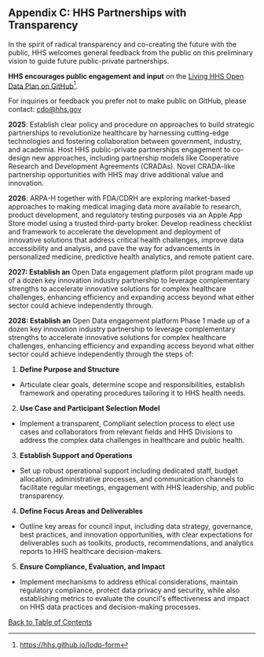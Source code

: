 ## Appendix C: HHS Partnerships with Transparency

In the spirit of radical transparency and co-creating the future with the public, HHS welcomes general feedback from the public on this preliminary vision to guide future public-private partnerships.  

**HHS encourages public engagement and input** on the [Living HHS Open Data Plan on GitHub](https://hhs.github.io/lodp-form)[^86].  

[^86]: <https://hhs.github.io/lodp-form>

For inquiries or feedback you prefer not to make public on GitHub, please contact: [cdo@hhs.gov](mailto:cdo@hhs.gov)  

**2025**: Establish clear policy and procedure on approaches to build strategic partnerships to revolutionize healthcare by harnessing cutting-edge technologies and fostering collaboration between government, industry, and academia. Host HHS public-private partnerships engagement to co-design new approaches, including partnership models like Cooperative Research and Development Agreements (CRADAs). Novel CRADA-like partnership opportunities with HHS may drive additional value and innovation.  

**2026**: ARPA-H together with FDA/CDRH are exploring market-based approaches to making medical imaging data more available to research, product development, and regulatory testing purposes via an Apple App Store model using a trusted third-party broker. Develop readiness checklist and framework to accelerate the development and deployment of innovative solutions that address critical health challenges, improve data accessibility and analysis, and pave the way for advancements in personalized medicine, predictive health analytics, and remote patient care.  

**2027: Establish an** Open Data engagement platform pilot program made up of a dozen key innovation industry partnership to leverage complementary strengths to accelerate innovative solutions for complex healthcare challenges, enhancing efficiency and expanding access beyond what either sector could achieve independently through.  

**2028: Establish an** Open Data engagement platform Phase 1 made up of a dozen key innovation industry partnership to leverage complementary strengths to accelerate innovative solutions for complex healthcare challenges, enhancing efficiency and expanding access beyond what either sector could achieve independently through the steps of:  
1. **Define Purpose and Structure**  
  - Articulate clear goals, determine scope and responsibilities, establish framework and operating procedures tailoring it to HHS health needs.  
2. **Use Case and Participant Selection Model**  
  - Implement a transparent, Compliant selection process to elect use cases and collaborators from relevant fields and HHS Divisions to address the complex data challenges in healthcare and public health.  
3. **Establish Support and Operations**  
  - Set up robust operational support including dedicated staff, budget allocation, administrative processes, and communication channels to facilitate regular meetings, engagement with HHS leadership, and public transparency.  
4. **Define Focus Areas and Deliverables**  
  - Outline key areas for council input, including data strategy, governance, best practices, and innovation opportunities, with clear expectations for deliverables such as toolkits, products, recommendations, and analytics reports to HHS healthcare decision-makers.  
5. **Ensure Compliance, Evaluation, and Impact**  
  - Implement mechanisms to address ethical considerations, maintain regulatory compliance, protect data privacy and security, while also establishing metrics to evaluate the council's effectiveness and impact on HHS data practices and decision-making processes.

[Back to Table of Contents](#table-of-contents)

